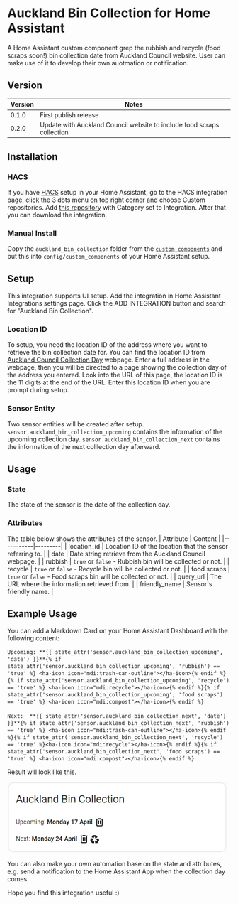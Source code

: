 # Auckland Bin Collection for Home Assistant

A Home Assistant custom component grep the rubbish and recycle (food scraps soon!) bin collection date from Auckland Council website. User can make use of it to develop their own auotmation or notification.

## Version

| Version | Notes                                                                  |
| ------- | ---------------------------------------------------------------------- |
| 0.1.0   | First publish release                                                  |
| 0.2.0   | Update with Auckland Council website to include food scraps collection |

## Installation

### HACS

If you have [HACS](https://hacs.xyz/) setup in your Home Assistant, go to the HACS integration page, click the 3 dots menu on top right corner and choose Custom repositories. Add [this repository](https://github.com/fishy242/auckland_bin_collection) with Category set to Integration. After that you can download the integration.

### Manual Install

Copy the `auckland_bin_collection` folder from the [`custom_components`](https://github.com/fishy242/auckland_bin_collection/tree/master/custom_components) and put this into `config/custom_components` of your Home Assistant setup.

## Setup

This integration supports UI setup. Add the integration in Home Assistant Integrations settings page. Click the ADD INTEGRATION button and search for "Auckland Bin Collection".

### Location ID

To setup, you need the location ID of the address where you want to retrieve the bin collection date for. You can find the location ID from [Auckland Council Collection Day](https://www.aucklandcouncil.govt.nz/rubbish-recycling/rubbish-recycling-collections/Pages/rubbish-recycling-collection-days.aspx) webpage. Enter a full address in the webpage, then you will be directed to a page showing the collection day of the address you entered. Look into the URL of this page, the location ID is the 11 digits at the end of the URL. Enter this location ID when you are prompt during setup.

### Sensor Entity

Two sensor entities will be created after setup. `sensor.auckland_bin_collection_upcoming` contains the information of the upcoming collection day. `sensor.auckland_bin_collection_next` contains the information of the next colllection day afterward.

## Usage

### State

The state of the sensor is the date of the collection day.

### Attributes

The table below shows the attributes of the sensor.
| Attribute | Content |
|-----------|---------|
| location_id | Location ID of the location that the sensor referring to. |
| date | Date string retrieve from the Auckland Council webpage. |
| rubbish | `true` or `false` - Rubbish bin will be collected or not. |
| recycle | `true` or `false` - Recycle bin will be collected or not. |
| food scraps | `true` or `false` - Food scraps bin will be collected or not. |
| query_url | The URL where the information retrieved from. |
| friendly_name | Sensor's friendly name. |

## Example Usage

You can add a Markdown Card on your Home Assistant Dashboard with the following content:

```
Upcoming: **{{ state_attr('sensor.auckland_bin_collection_upcoming', 'date') }}**{% if state_attr('sensor.auckland_bin_collection_upcoming', 'rubbish') == 'true' %} <ha-icon icon="mdi:trash-can-outline"></ha-icon>{% endif %}{% if state_attr('sensor.auckland_bin_collection_upcoming', 'recycle') == 'true' %} <ha-icon icon="mdi:recycle"></ha-icon>{% endif %}{% if state_attr('sensor.auckland_bin_collection_upcoming', 'food scraps') == 'true' %} <ha-icon icon="mdi:compost"></ha-icon>{% endif %}

Next:  **{{ state_attr('sensor.auckland_bin_collection_next', 'date') }}**{% if state_attr('sensor.auckland_bin_collection_next', 'rubbish') == 'true' %} <ha-icon icon="mdi:trash-can-outline"></ha-icon>{% endif %}{% if state_attr('sensor.auckland_bin_collection_next', 'recycle') == 'true' %}<ha-icon icon="mdi:recycle"></ha-icon>{% endif %}{% if state_attr('sensor.auckland_bin_collection_next', 'food scraps') == 'true' %} <ha-icon icon="mdi:compost"></ha-icon>{% endif %}
```

Result will look like this.

![alt Markdown Card](img/abc_markdown_card.png)

You can also make your own automation base on the state and attributes, e.g. send a notification to the Home Assistant App when the collection day comes.

Hope you find this integration useful :)

